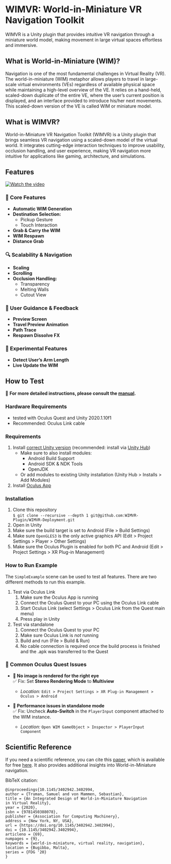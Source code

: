 # WIMVR: World-in-Miniature VR Navigation Toolkit

WIMVR is a Unity plugin that provides intuitive VR navigation through a miniature world model, making movement in large virtual spaces effortless and immersive.

## What is World-in-Miniature (WIM)?

Navigation is one of the most fundamental challenges
in Virtual Reality (VR). The world-in-miniature (WIM) metaphor allows players to travel in large-scale virtual environments (VEs) regardless of available physical space while maintaining a high-level overview of the VE. It relies on a hand-held, scaled-down duplicate of the entire VE, where the user’s current position is displayed, and an interface provided to introduce his/her next movements. This scaled-down version of the VE is called WIM or miniature model.

## What is WIMVR?

World-in-Miniature VR Navigation Toolkit (WIMVR) is a Unity plugin that brings seamless VR navigation using a scaled-down model of the virtual world. It integrates cutting-edge interaction techniques to improve usability, occlusion handling, and user experience, making VR navigation more intuitive for applications like gaming, architecture, and simulations.

## Features

[![Watch the video](https://img.youtube.com/vi/DzmdxMqrKJw/maxresdefault.jpg)](https://www.youtube.com/watch?v=DzmdxMqrKJw)


### 🚀 Core Features  
- **Automatic WIM Generation**  
- **Destination Selection:**  
  - Pickup Gesture  
  - Touch Interaction  
- **Grab & Carry the WIM**  
- **WIM Respawn**  
- **Distance Grab**  

### 🔍 Scalability & Navigation  
- **Scaling**  
- **Scrolling**  
- **Occlusion Handling:**  
  - Transparency  
  - Melting Walls  
  - Cutout View  

### 🎯 User Guidance & Feedback  
- **Preview Screen**  
- **Travel Preview Animation**  
- **Path Trace**  
- **Respawn Dissolve FX**  

### 🧪 Experimental Features  
- **Detect User’s Arm Length**  
- **Live Update the WIM**  

## How to Test

📖 **For more detailed instructions, please consult the [manual](Manual/Manual.pdf).**


### Hardware Requirements

- tested with Oculus Quest and Unity 2020.1.10f1
- Recommended: Oculus Link cable

### Requirements

1. Install [correct Unity version](ProjectSettings/ProjectVersion.txt) (recommended: install via [Unity Hub](https://unity3d.com/de/get-unity/download))
    - Make sure to also install modules:
      - Android Build Support
      - Android SDK & NDK Tools
      - OpenJDK
    - Or add modules to existing Unity installation (Unity Hub > Installs > Add Modules)
2. Install [Oculus App](https://www.oculus.com/setup/)

### Installation

1. Clone this repository  
   ```$ git clone --recursive --depth 1 git@github.com:WIMVR-Plugin/WIMVR-Deployment.git```
2. Open in Unity
3. Make sure the build target is set to Android (File > Build Settings)
4. Make sure `OpenGLES3` is the only active graphics API (Edit > Project Settings > Player > Other Settings)
5. Make sure the Oculus Plugin is enabled for both PC and Android (Edit > Project Settings > XR Plug-in Management)

### How to Run Example

The `SimpleExample` scene can be used to test all features. There are two different methods to run this example.

1. Test via Oculus Link
   1. Make sure the Oculus App is running
   2. Connect the Oculus Quest to your PC using the Oculus Link cable
   3. Start Oculus Link (select Settings > Oculus Link from the Quest main menu)
   4. Press play in Unity
2. Test via standalone
   1. Connect the Oculus Quest to your PC
   2. Make sure Oculus Link is *not* running
   3. Build and run (File > Build & Run)
   4. No cable connection is required once the build process is finished and the .apk was transferred to the Quest

### 🔧 Common Oculus Quest Issues  

- **🛑 No image is rendered for the right eye**  
  ✅ Fix: Set **Stereo Rendering Mode** to **Multiview**  
  - _Location:_ `Edit > Project Settings > XR Plug-in Management > Oculus > Android`  

- **🐌 Performance issues in standalone mode**  
  ✅ Fix: Uncheck **Auto-Switch** in the `PlayerInput` component attached to the WIM instance.  
  - _Location:_ `Open WIM GameObject > Inspector > PlayerInput Component`



## Scientific Reference

If you need a scientific reference, you can cite this [paper](https://dl.acm.org/doi/10.1145/3402942.3402994), which is available for free [here](https://www.researchgate.net/publication/344368828_An_Integrated_Design_of_World-in-Miniature_Navigation_in_Virtual_Reality). It also provides additional insights into World-in-Miniature navigation.

BibTeX citation:

```
@inproceedings{10.1145/3402942.3402994,
author = {Truman, Samuel and von Mammen, Sebastian},
title = {An Integrated Design of World-in-Miniature Navigation 
in Virtual Reality},
year = {2020},
isbn = {9781450388078},
publisher = {Association for Computing Machinery},
address = {New York, NY, USA},
url = {https://doi.org/10.1145/3402942.3402994},
doi = {10.1145/3402942.3402994},
articleno = {69},
numpages = {9},
keywords = {world-in-miniature, virtual reality, navigation},
location = {Bugibba, Malta},
series = {FDG '20}
}
```